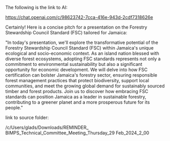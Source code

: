 The following is the link to AI:


https://chat.openai.com/c/98623742-7cca-416e-943d-2cdf7318626e


Certainly! Here is a concise pitch for a presentation on the Forestry Stewardship Council Standard (FSC) tailored for Jamaica:

"In today's presentation, we'll explore the transformative potential of the Forestry Stewardship Council Standard (FSC) within Jamaica's unique ecological and socio-economic context. As an island nation blessed with diverse forest ecosystems, adopting FSC standards represents not only a commitment to environmental sustainability but also a significant opportunity for economic development. We will delve into how FSC certification can bolster Jamaica's forestry sector, ensuring responsible forest management practices that protect biodiversity, support local communities, and meet the growing global demand for sustainably sourced timber and forest products. Join us to discover how embracing FSC standards can position Jamaica as a leader in sustainable forestry, contributing to a greener planet and a more prosperous future for its people."


link to source folder:

/c/Users/glads/Downloads/REMINDER_ BIMPS_Technical_Committee_Meeting_Thursday_29 Feb_2024_2_00
